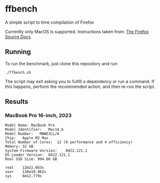 # ffbench
A simple script to time compilation of Firefox

Currently only MacOS is supported. Instructions taken from: [The Firefox Source Docs](https://firefox-source-docs.mozilla.org/setup/macos_build.html)

## Running
To run the benchmark, just clone this repository and run:
```
./ffbench.sh
```

The script may exit asking you to fulfill a dependency or run a command. If this happens, perform the recommended action, and then re-run the script.

## Results

### MacBook Pro 16-inch, 2023
```
Model Name:	MacBook Pro
Model Identifier:	Mac14,6
Model Number:	MNWE3LL/A
Chip:	Apple M2 Max
Total Number of Cores:	12 (8 performance and 4 efficiency)
Memory:	32 GB
System Firmware Version:	8422.121.1
OS Loader Version:	8422.121.1
Real SSD Size: 994.66 GB
```

```
real    12m22.663s
user    116m19.962s
sys     6m12.779s
```
